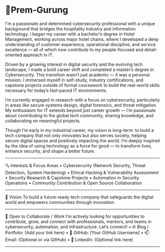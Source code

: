 # 👤Prem-Gurung
I'm a passionate and determined cybersecurity professional with a unique background that bridges the hospitality industry and information technology. I began my career with a bachelor’s degree in Hotel Management, working across major hotel chains, where I developed a deep understanding of customer experience, operational discipline, and service excellence — all of which now contribute to my people-focused and detail-oriented approach in IT.

Driven by a growing interest in digital security and the evolving tech landscape, I made a bold career shift and completed a master’s degree in Cybersecurity. This transition wasn’t just academic — it was a personal mission. I immersed myself in self-study, industry certifications, and capstone projects outside of formal coursework to build the real-world skills necessary for today’s fast-paced IT environments.

I’m currently engaged in research with a focus on cybersecurity, particularly in areas like secure systems design, digital forensics, and threat mitigation. My enthusiasm for IT extends beyond just career growth — I’m passionate about contributing to the global tech community, sharing knowledge, and collaborating on meaningful projects.

Though I’m early in my industrial career, my vision is long-term: to build a tech company that not only innovates but also serves society, helping secure digital spaces and positively impacting the world. I’m deeply inspired by the idea of using technology as a force for good — to transform lives, enhance security, and shape a better future.
________________________________________
🔍 Interests & Focus Areas
•	Cybersecurity (Network Security, Threat Detection, System Hardening)
•	Ethical Hacking & Vulnerability Assessment
•	Security Research & Capstone Projects
•	Automation in Security Operations
•	Community Contribution & Open Source Collaboration
________________________________________

🚀 Vision
To build a future-ready tech company that safeguards the digital world and empowers communities through innovation.
________________________________________
📡 Open to Collaborate / Work
I’m actively looking for opportunities to contribute, grow, and connect with professionals, mentors, and teams in cybersecurity, automation, and infrastructure.
Let’s connect!
•	🌐 Blog / Portfolio: (Add your link here)
•	🐙 GitHub: [Your GitHub Username]
•	📫 Email: (Optional or via GitHub)
•	💼 LinkedIn: (Optional link here)
________________________________________
